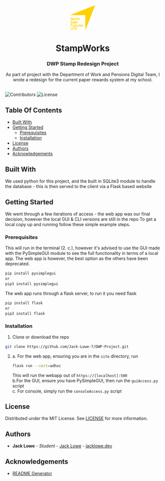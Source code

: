 <br/>
<p align="center">
  <a href="https://github.com/jack-lowe-7/DWP-Project">
    <img src="logo.png" alt="Logo" width="80" height="80">
  </a>
  <h1 align="center">StampWorks</h1>
  <h3 align="center">DWP Stamp Redesign Project</h3>

  <p align="center">
    As part of project with the Department of Work and Pensions Digital Team, I wrote a redesign for the current paper rewards system at my school.
    <br/>
    <br/>
  </p>
</p>

![Contributors](https://img.shields.io/github/contributors/jack-lowe-7/DWP-Project?color=dark-green) ![License](https://img.shields.io/github/license/jack-lowe-7/DWP-Project) 

## Table Of Contents

* [Built With](#built-with)
* [Getting Started](#getting-started)
  * [Prerequisites](#prerequisites)
  * [Installation](#installation)
* [License](#license)
* [Authors](#authors)
* [Acknowledgements](#acknowledgements)

## Built With

We used python for this project, and the built in SQLite3 module to handle the database - this is then served to the client via a Flask based website

## Getting Started

We went  through a few iterations of access - the web app was our final decision, however the local GUI & CLI versions are still in the repo
To get a local copy up and running follow these simple example steps.

### Prerequisites

This will run in the terminal (2. c.), however it's advised to use the GUI made with the PySimpleGUI module to see the full functionality in terms of a local app. The web app is however, the best option as the others have been deprecated.

```sh
pip install pysimplegui
or
pip3 install pysimplegui
```

The web app runs through a flask server, to run it you need flask
```sh
pip install flask
or
pip3 install flask
```

### Installation

1. Clone or download the repo

```sh
git clone https://github.com/Jack-Lowe-7/DWP-Project.git
```

2. a. For the web app, ensuring you are in the ```site``` directory, run
   ```sh
   flask run --cert=adhoc
   ```
   This will run the webapp out of ```https://[localhost]:500``` <br>b.For the GUI, ensure you have PySimpleGUI, then run the ```guiAccess.py``` script<br>c. For console, simply run the ```consoleAccess.py``` script



## License

Distributed under the MIT License. See [LICENSE](https://github.com/jack-lowe-7/DWP-Project/blob/main/LICENSE.md) for more information.

## Authors

* **Jack Lowe** - *Student* - [Jack Lowe](https://github.com/Jack-Lowe-7/) - [jacklowe.dev](https://www.jacklowe.dev)

## Acknowledgements

* [README Generator](https://github.com/ShaanCoding/ReadME-Generator)
